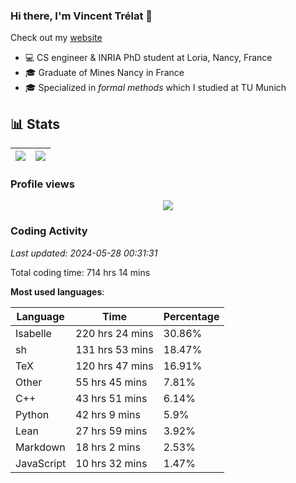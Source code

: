 ### Hi there, I'm Vincent Trélat 👋

Check out my [website](https://vtrelat.github.io)

-   💻 CS engineer & INRIA PhD student at Loria, Nancy, France
-   🎓 Graduate of Mines Nancy in France
-   🎓 Specialized in _formal methods_ which I studied at TU Munich

## 📊 **Stats**

| <img align="center" src="https://readme-stats.clckblog.space/api?username=VTrelat&show_icons=true&include_all_commits=true&theme=tokyonight&hide_border=true" /> | <img align="center" src="https://readme-stats.clckblog.space/api/top-langs/?username=VTrelat&layout=compact&theme=tokyonight&hide_border=true" /> |
| ---------------------------------------------------------------------------------------------------------------------------------------------------------------- | ------------------------------------------------------------------------------------------------------------------------------------------------- |

### Profile views

<p align="center">
 <img src="https://profile-counter.glitch.me/VTrelat/count.svg" />
</p>

<!--automations-->
### Coding Activity
_Last updated: 2024-05-28 00:31:31_

Total coding time: 714 hrs 14 mins

**Most used languages**:

| Language | Time | Percentage |
| ------------- | ------------- | ------------- |
| Isabelle | 220 hrs 24 mins | 30.86% |
| sh | 131 hrs 53 mins | 18.47% |
| TeX | 120 hrs 47 mins | 16.91% |
| Other | 55 hrs 45 mins | 7.81% |
| C++ | 43 hrs 51 mins | 6.14% |
| Python | 42 hrs 9 mins | 5.9% |
| Lean | 27 hrs 59 mins | 3.92% |
| Markdown | 18 hrs 2 mins | 2.53% |
| JavaScript | 10 hrs 32 mins | 1.47% |

